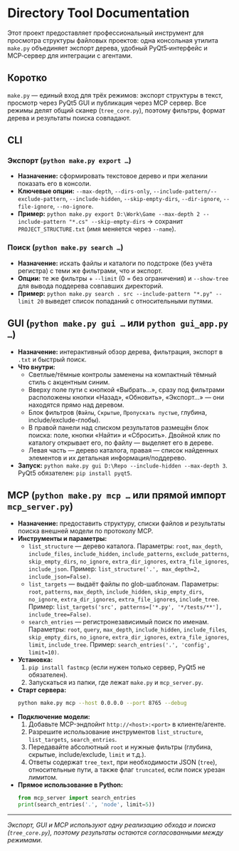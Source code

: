 # Directory Tool Documentation
Этот проект предоставляет профессиональный инструмент для просмотра структуры файловых проектов: одна консольная утилита `make.py` объединяет экспорт дерева, удобный PyQt5‑интерфейс и MCP‑сервер для интеграции с агентами.

## Коротко
`make.py` — единый вход для трёх режимов: экспорт структуры в текст, просмотр через PyQt5 GUI и публикация через MCP сервер. Все режимы делят общий сканер (`tree_core.py`), поэтому фильтры, формат дерева и результаты поиска совпадают.

## CLI
### Экспорт (`python make.py export …`)
- **Назначение:** сформировать текстовое дерево и при желании показать его в консоли.
- **Ключевые опции:** `--max-depth`, `--dirs-only`, `--include-pattern/--exclude-pattern`, `--include-hidden`, `--skip-empty-dirs`, `--dir-ignore`, `--file-ignore`, `--no-ignore`.
- **Пример:** `python make.py export D:\Work\Game --max-depth 2 --include-pattern "*.cs" --skip-empty-dirs` → сохранит `PROJECT_STRUCTURE.txt` (имя меняется через `--name`).

### Поиск (`python make.py search …`)
- **Назначение:** искать файлы и каталоги по подстроке (без учёта регистра) с теми же фильтрами, что и экспорт.
- **Опции:** те же фильтры + `--limit` (0 = без ограничения) и `--show-tree` для вывода поддерева совпавших директорий.
- **Пример:** `python make.py search . src --include-pattern "*.py" --limit 20` выведет список попаданий с относительными путями.

## GUI (`python make.py gui …` или `python gui_app.py …`)
- **Назначение:** интерактивный обзор дерева, фильтрация, экспорт в `.txt` и быстрый поиск.
- **Что внутри:**
  - Светлые/тёмные контролы заменены на компактный тёмный стиль с акцентным синим.
  - Вверху поле пути с кнопкой «Выбрать…», сразу под фильтрами расположены кнопки «Назад», «Обновить», «Экспорт…» — они находятся прямо над деревом.
  - Блок фильтров (`Файлы`, `Скрытые`, `Пропускать пустые`, глубина, include/exclude-глобы).
  - В правой панели над списком результатов размещён блок поиска: поле, кнопки «Найти» и «Сбросить». Двойной клик по каталогу открывает его, по файлу — выделяет его в дереве.
  - Левая часть — дерево каталога, правая — список найденных элементов и их детальная информация/поддерево.
- **Запуск:** `python make.py gui D:\Repo --include-hidden --max-depth 3`. PyQt5 обязателен: `pip install pyqt5`.

## MCP (`python make.py mcp …` или прямой импорт `mcp_server.py`)
- **Назначение:** предоставить структуру, списки файлов и результаты поиска внешней модели по протоколу MCP.
- **Инструменты и параметры:**
  - `list_structure` — дерево каталога. Параметры: `root`, `max_depth`, `include_files`, `include_hidden`, `include_patterns`, `exclude_patterns`, `skip_empty_dirs`, `no_ignore`, `extra_dir_ignores`, `extra_file_ignores`, `include_json`. Пример: `list_structure('.', max_depth=2, include_json=False)`.
  - `list_targets` — выдаёт файлы по glob-шаблонам. Параметры: `root`, `patterns`, `max_depth`, `include_hidden`, `skip_empty_dirs`, `no_ignore`, `extra_dir_ignores`, `extra_file_ignores`, `include_tree`. Пример: `list_targets('src', patterns=['*.py', '*/tests/**'], include_tree=False)`.
  - `search_entries` — регистронезависимый поиск по именам. Параметры: `root`, `query`, `max_depth`, `include_hidden`, `include_files`, `skip_empty_dirs`, `no_ignore`, `extra_dir_ignores`, `extra_file_ignores`, `limit`, `include_tree`. Пример: `search_entries('.', 'config', limit=10)`.
- **Установка:**
  1. `pip install fastmcp` (если нужен только сервер, PyQt5 не обязателен).
  2. Запускаться из папки, где лежат `make.py` и `mcp_server.py`.
- **Старт сервера:**
  ```bash
  python make.py mcp --host 0.0.0.0 --port 8765 --debug
  ```
- **Подключение модели:**
  1. Добавьте MCP-эндпойнт `http://<host>:<port>` в клиенте/агенте.
  2. Разрешите использование инструментов `list_structure`, `list_targets`, `search_entries`.
  3. Передавайте абсолютный `root` и нужные фильтры (глубина, скрытые, include/exclude, `limit` и т.д.).
  4. Ответы содержат `tree_text`, при необходимости JSON (`tree`), относительные пути, а также флаг `truncated`, если поиск урезан лимитом.
- **Прямое использование в Python:**
  ```python
  from mcp_server import search_entries
  print(search_entries('.', 'node', limit=5))
  ```

---
*Экспорт, GUI и MCP используют одну реализацию обхода и поиска (`tree_core.py`), поэтому результаты остаются согласованными между режимами.*
